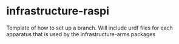# infrastructure-raspi
Template of how to set up a branch. Will include urdf files for each apparatus that is used by the infrastructure-arms packages

